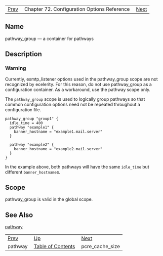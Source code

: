 |     |     |     |
| --- | --- | --- |
| [Prev](conf.ref.pathway)  | Chapter 72. Configuration Options Reference |  [Next](conf.ref.pcre_cache_size) |

<a name="conf.ref.pathway_group"></a>
## Name

pathway_group — a container for pathways

<a name="idp25815984"></a>
## Description

### Warning

Currently, esmtp_listener options used in the pathway_group scope are not recognized by ecelerity. For this reason, do not use pathway_group as a configuration container. As a workaround, use the pathway scope only.

The `pathway_group` scope is used to logically group pathways so that common configuration options need not be repeated throughout a configuration file.

```
pathway_group "group1" {
  idle_time = 400
  pathway "example1" {
    banner_hostname = "example1.mail.server"
  }

  pathway "example2" {
    banner_hostname = "example2.mail.server"
  }
}
```

In the example above, both pathways will have the same `idle_time` but different `banner_hostname`s.

<a name="idp25821776"></a>
## Scope

pathway_group is valid in the global scope.

<a name="idp25824144"></a>
## See Also

[pathway](conf.ref.pathway "pathway")

|     |     |     |
| --- | --- | --- |
| [Prev](conf.ref.pathway)  | [Up](config.options.ref) |  [Next](conf.ref.pcre_cache_size) |
| pathway  | [Table of Contents](index) |  pcre_cache_size |

